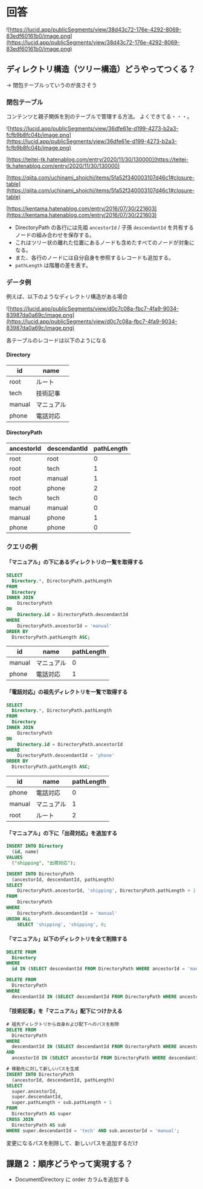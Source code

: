 # 回答

![https://lucid.app/publicSegments/view/38d43c72-176e-4292-8069-83edf60161b0/image.png](https://lucid.app/publicSegments/view/38d43c72-176e-4292-8069-83edf60161b0/image.png)

## ディレクトリ構造（ツリー構造）どうやってつくる？

→ 閉包テーブルっていうのが良さそう

### 閉包テーブル

コンテンツと親子関係を別のテーブルで管理する方法。
よくできてる・・・。

![https://lucid.app/publicSegments/view/36dfe61e-d199-4273-b2a3-fcfb9b8fc04b/image.png](https://lucid.app/publicSegments/view/36dfe61e-d199-4273-b2a3-fcfb9b8fc04b/image.png)

[https://teitei-tk.hatenablog.com/entry/2020/11/30/130000](https://teitei-tk.hatenablog.com/entry/2020/11/30/130000)

[https://qiita.com/uchinami_shoichi/items/5fa52f340003107d46c1#closure-table](https://qiita.com/uchinami_shoichi/items/5fa52f340003107d46c1#closure-table)

[https://kentama.hatenablog.com/entry/2016/07/30/221603](https://kentama.hatenablog.com/entry/2016/07/30/221603)

- DirectoryPath の各行には先祖 `ancestorId` / 子孫 `descendantId` を共有するノードの組み合わせを保存する。
- これはツリー状の離れた位置にあるノードも含めたすべてのノードが対象になる。
- また、各行のノードには自分自身を参照するレコードも追加する。
- `pathLength` は階層の差を表す。

### データ例

例えば、以下のようなディレクトリ構造がある場合

![https://lucid.app/publicSegments/view/d0c7c08a-fbc7-4fa9-9034-83987da0a69c/image.png](https://lucid.app/publicSegments/view/d0c7c08a-fbc7-4fa9-9034-83987da0a69c/image.png)

各テーブルのレコードは以下のようになる

#### **Directory**

| id | name |
| --- | --- |
| root | ルート |
| tech | 技術記事 |
| manual | マニュアル |
| phone | 電話対応 |

#### **DirectoryPath**

| ancestorId | descendantId | pathLength |
| --- | --- | --- |
| root | root | 0 |
| root | tech | 1 |
| root | manual | 1 |
| root | phone | 2 |
| tech | tech | 0 |
| manual | manual | 0 |
| manual | phone | 1 |
| phone | phone | 0 |

### クエリの例

#### 「マニュアル」の下にあるディレクトリの一覧を取得する

```sql
SELECT 
  Directory.*, DirectoryPath.pathLength
FROM
  Directory
INNER JOIN
	DirectoryPath
ON
	Directory.id = DirectoryPath.descendantId
WHERE
	DirectoryPath.ancestorId = 'manual'
ORDER BY
  DirectoryPath.pathLength ASC;
```

| id | name | pathLength |
| --- | --- | --- |
| manual | マニュアル | 0 |
| phone | 電話対応 | 1 |

#### 「電話対応」の祖先ディレクトリを一覧で取得する

```sql
SELECT 
  Directory.*, DirectoryPath.pathLength
FROM
  Directory
INNER JOIN
	DirectoryPath
ON
	Directory.id = DirectoryPath.ancestorId
WHERE
	DirectoryPath.descendantId = 'phone'
ORDER BY
  DirectoryPath.pathLength ASC;
```

| id | name | pathLength |
| --- | --- | --- |
| phone | 電話対応 | 0 |
| manual | マニュアル | 1 |
| root | ルート | 2 |

#### 「マニュアル」の下に「出荷対応」を追加する

```sql
INSERT INTO Directory
  (id, name)
VALUES 
  ("shipping", "出荷対応");

INSERT INTO DirectoryPath
  (ancestorId, descendantId, pathLength)
SELECT
    DirectoryPath.ancestorId, 'shipping', DirectoryPath.pathLength + 1
FROM
    DirectoryPath
WHERE
    DirectoryPath.descendantId = 'manual'
UNION ALL
    SELECT 'shipping', 'shipping', 0;
```

#### 「マニュアル」以下のディレクトリを全て削除する

```sql
DELETE FROM
  Directory
WHERE 
  id IN (SELECT descendantId FROM DirectoryPath WHERE ancestorId = 'manual');

DELETE FROM
  DirectoryPath
WHERE 
  descendantId IN (SELECT descendantId FROM DirectoryPath WHERE ancestorId = 'manual');
```

#### 「技術記事」を「マニュアル」配下につけかえる

```sql
# 祖先ディレクトリから自身および配下へのパスを削除
DELETE FROM 
  DirectoryPath
WHERE
  descendantId IN (SELECT descendantId FROM DirectoryPath WHERE ancestorId = 'manual')
AND 
  ancestorId IN (SELECT ancestorId FROM DirectoryPath WHERE descendantId = 'manual' AND ancestorId != descendantId);

# 移動先に対して新しいパスを生成
INSERT INTO DirectoryPath
  (ancestorId, descendantId, pathLength)
SELECT 
  super.ancestorId,
  super.descendantId,
  super.pathLength + sub.pathLength + 1
FROM
  DirectoryPath AS super
CROSS JOIN 
  DirectoryPath AS sub
WHERE super.descendantId = 'tech' AND sub.ancestorId = 'manual';
```

変更になるパスを削除して、新しいパスを追加するだけ

## 課題２：順序どうやって実現する？

* DocumentDirectory に order カラムを追加する
